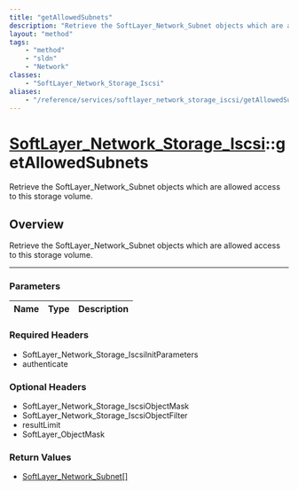 ```yaml
---
title: "getAllowedSubnets"
description: "Retrieve the SoftLayer_Network_Subnet objects which are allowed access to this storage volume."
layout: "method"
tags:
    - "method"
    - "sldn"
    - "Network"
classes:
    - "SoftLayer_Network_Storage_Iscsi"
aliases:
    - "/reference/services/softlayer_network_storage_iscsi/getAllowedSubnets"
---
```

# [SoftLayer_Network_Storage_Iscsi](/reference/services/SoftLayer_Network_Storage_Iscsi)::getAllowedSubnets


Retrieve the SoftLayer_Network_Subnet objects which are allowed access to this storage volume.


## Overview 
Retrieve the SoftLayer_Network_Subnet objects which are allowed access to this storage volume.

-----

### Parameters 
|Name | Type | Description |
| --- | --- | --- |


### Required Headers
* SoftLayer_Network_Storage_IscsiInitParameters
* authenticate


### Optional Headers
* SoftLayer_Network_Storage_IscsiObjectMask
* SoftLayer_Network_Storage_IscsiObjectFilter
* resultLimit
* SoftLayer_ObjectMask

### Return Values
* <a href='/reference/datatypes/SoftLayer_Network_Subnet'>SoftLayer_Network_Subnet[] </a>




